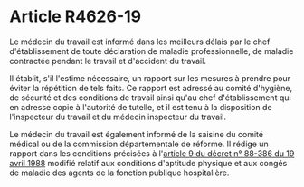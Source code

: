# Article R4626-19

Le médecin du travail est informé dans les meilleurs délais par le chef d'établissement de toute déclaration de maladie professionnelle, de maladie contractée pendant le travail et d'accident du travail.

Il établit, s'il l'estime nécessaire, un rapport sur les mesures à prendre pour éviter la répétition de tels faits. Ce rapport est adressé au comité d'hygiène, de sécurité et des conditions de travail ainsi qu'au chef d'établissement qui en adresse copie à l'autorité de tutelle, et il est tenu à la disposition de l'inspecteur du travail et du médecin inspecteur du travail.

Le médecin du travail est également informé de la saisine du comité médical ou de la commission départementale de réforme. Il rédige un rapport dans les conditions précisées à l'[article 9 du décret n° 88-386 du 19 avril 1988][1] modifié relatif aux conditions d'aptitude physique et aux congés de maladie des agents de la fonction publique hospitalière.

 [1]: /affichTexteArticle.do?cidTexte=JORFTEXT000000695289&idArticle=LEGIARTI000006702255&dateTexte=&categorieLien=cid